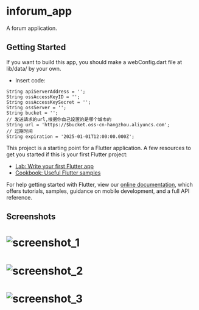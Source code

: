 # inforum_app

A forum application.

## Getting Started

If you want to build this app, you should make a webConfig.dart file at lib/data/ by your own.
- Insert code:
```
String apiServerAddress = '';
String ossAccessKeyID = '';
String ossAccessKeySecret = '';
String ossServer = '';
String bucket = '';
// 发送请求的url,根据你自己设置的是哪个城市的
String url = 'https://$bucket.oss-cn-hangzhou.aliyuncs.com';
// 过期时间
String expiration = '2025-01-01T12:00:00.000Z';
```

This project is a starting point for a Flutter application.
A few resources to get you started if this is your first Flutter project:

- [Lab: Write your first Flutter app](https://flutter.dev/docs/get-started/codelab)
- [Cookbook: Useful Flutter samples](https://flutter.dev/docs/cookbook)

For help getting started with Flutter, view our
[online documentation](https://flutter.dev/docs), which offers tutorials,
samples, guidance on mobile development, and a full API reference.

## Screenshots
# ![screenshot_1]
# ![screenshot_2]
# ![screenshot_3]
[screenshot_1]: https://ra1nbucket.oss-cn-hangzhou.aliyuncs.com/images/Screenshot_2021-02-10-18-38-49-813_org.ra1n.Inforum.jpg
[screenshot_2]: https://ra1nbucket.oss-cn-hangzhou.aliyuncs.com/images/Screenshot_2021-02-10-18-39-15-603_org.ra1n.Inforum.jpg
[screenshot_3]: https://ra1nbucket.oss-cn-hangzhou.aliyuncs.com/images/Screenshot_2021-02-10-18-39-46-503_org.ra1n.Inforum.jpg
